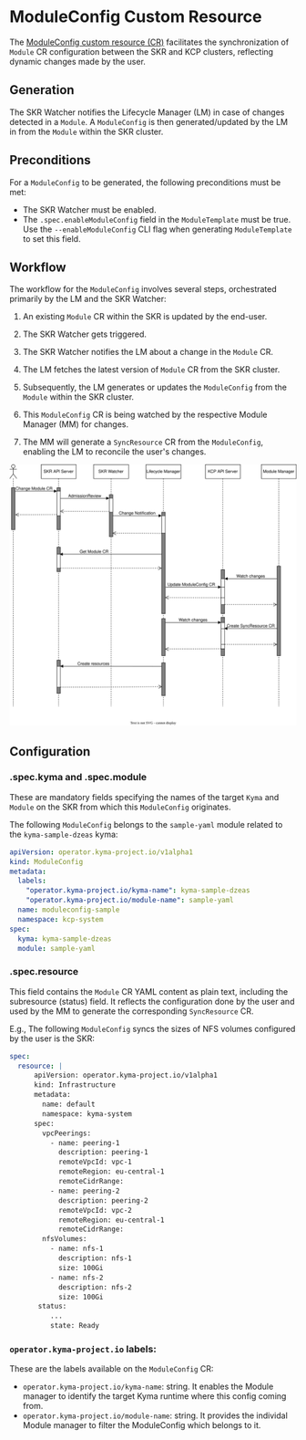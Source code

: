# ModuleConfig Custom Resource

The [ModuleConfig custom resource (CR)](../../../api/v1alpha1/moduleconfig_types.go) facilitates the synchronization of `Module` CR configuration between the SKR and KCP clusters, reflecting dynamic changes made by the user.

## Generation

The SKR Watcher notifies the Lifecycle Manager (LM) in case of changes detected in a `Module`. A `ModuleConfig` is then generated/updated by the LM in from the `Module` within the SKR cluster.

## Preconditions

For a `ModuleConfig` to be generated, the following preconditions must be met:
- The SKR Watcher must be enabled.
- The `.spec.enableModuleConfig` field in the `ModuleTemplate` must be true. Use the `--enableModuleConfig` CLI flag when generating `ModuleTemplate` to set this field.

## Workflow

The workflow for the `ModuleConfig` involves several steps, orchestrated primarily by the LM and the SKR Watcher:

1. An existing `Module` CR within the SKR is updated by the end-user.

2. The SKR Watcher gets triggered.

3. The SKR Watcher notifies the LM about a change in the `Module` CR.

4. The LM fetches the latest version of `Module` CR from the SKR cluster.

5. Subsequently, the LM generates or updates the `ModuleConfig` from the `Module` within the SKR cluster.

6. This `ModuleConfig` CR is being watched by the respective Module Manager (MM) for changes.

7. The MM will generate a `SyncResource` CR from the `ModuleConfig`, enabling the LM to reconcile the user's changes.


![Sync Resource Sequence Diagram](../../assets/sync-resource-sequence.svg)

## Configuration
### **.spec.kyma** and **.spec.module**
These are mandatory fields specifying the names of the target `Kyma` and `Module` on the SKR from which this `ModuleConfig` originates.

The following `ModuleConfig` belongs to the `sample-yaml` module related to the `kyma-sample-dzeas` kyma:
```yaml
apiVersion: operator.kyma-project.io/v1alpha1
kind: ModuleConfig
metadata:
  labels:
    "operator.kyma-project.io/kyma-name": kyma-sample-dzeas
    "operator.kyma-project.io/module-name": sample-yaml
  name: moduleconfig-sample
  namespace: kcp-system
spec:
  kyma: kyma-sample-dzeas
  module: sample-yaml
```

### .spec.resource

This field contains the `Module` CR YAML content as plain text, including the subresource (status) field.
It reflects the configuration done by the user and used by the MM to generate the corresponding `SyncResource` CR.

E.g., The following `ModuleConfig` syncs the sizes of NFS volumes configured by the user is the SKR:
```yaml
spec:
  resource: |
      apiVersion: operator.kyma-project.io/v1alpha1
      kind: Infrastructure
      metadata:
        name: default
        namespace: kyma-system
      spec:
        vpcPeerings:
          - name: peering-1
            description: peering-1
            remoteVpcId: vpc-1
            remoteRegion: eu-central-1
            remoteCidrRange:
          - name: peering-2
            description: peering-2
            remoteVpcId: vpc-2
            remoteRegion: eu-central-1
            remoteCidrRange:
        nfsVolumes:
          - name: nfs-1
            description: nfs-1
            size: 100Gi
          - name: nfs-2
            description: nfs-2
            size: 100Gi
       status:
          ...
          state: Ready
```

### `operator.kyma-project.io` labels:

These are the labels available on the `ModuleConfig` CR:
- `operator.kyma-project.io/kyma-name`: string. It enables the Module manager to identify the target Kyma runtime where this config coming from.
- `operator.kyma-project.io/module-name`: string. It provides the individal Module manager to filter the ModuleConfig which belongs to it.
